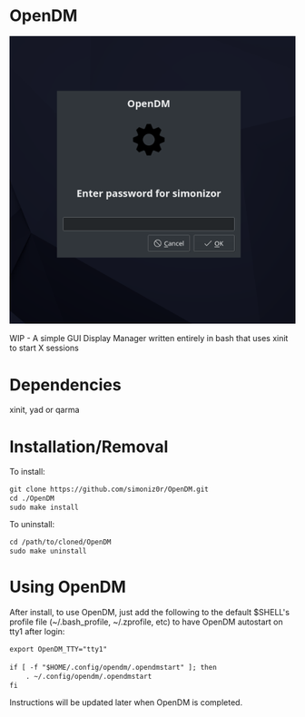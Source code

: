 # OpenDM

![screenshot](/screenshot.png)

WIP - A simple GUI Display Manager written entirely in bash that uses xinit to start X sessions

# Dependencies

xinit, yad or qarma

# Installation/Removal

To install:

```
git clone https://github.com/simoniz0r/OpenDM.git
cd ./OpenDM
sudo make install
```

To uninstall:

```
cd /path/to/cloned/OpenDM
sudo make uninstall
```

# Using OpenDM

After install, to use OpenDM, just add the following to the default $SHELL's profile file (~/.bash_profile, ~/.zprofile, etc) to have OpenDM autostart on tty1 after login:

```
export OpenDM_TTY="tty1"

if [ -f "$HOME/.config/opendm/.opendmstart" ]; then
    . ~/.config/opendm/.opendmstart
fi
```

Instructions will be updated later when OpenDM is completed.
